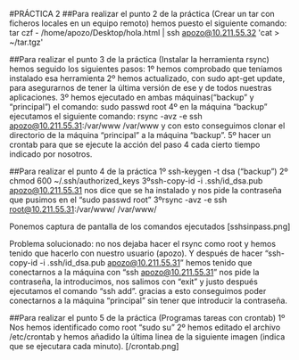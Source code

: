 #PRÁCTICA 2
##Para realizar el punto 2 de la práctica (Crear un tar con ficheros locales en un equipo remoto) hemos puesto el siguiente comando:
tar czf - /home/apozo/Desktop/hola.html | ssh apozo@10.211.55.32  'cat > ~/tar.tgz' 

##Para realizar el punto 3 de la práctica (Instalar la herramienta rsync) hemos seguido los siguientes pasos:
1º hemos comprobado que teníamos instalado esa herramienta
2º hemos actualizado, con sudo apt-get update, para asegurarnos de tener la última versión de ese y de todos nuestras aplicaciones.
3º hemos ejecutado en ambas máquinas(“backup” y “principal”) el comando: sudo passwd root 
4º en la máquina “backup” ejecutamos el siguiente comando: rsync -avz -e ssh apozo@10.211.55.31:/var/www /var/www 
y con esto conseguimos clonar el directorio de la máquina “principal” a la máquina “backup”.
5º hacer un crontab para que se ejecute la acción del paso 4 cada cierto tiempo indicado por nosotros.

##Para realizar el punto 4 de la práctica 
1º ssh-keygen -t dsa (“backup”)
2º chmod 600 ~/.ssh/authorized_keys
3ºssh-copy-id -i .ssh/id_dsa.pub apozo@10.211.55.31
nos dice que se ha instalado y nos pide la contraseña que pusimos en el “sudo passwd root”
3ºrsync -avz -e ssh root@10.211.55.31:/var/www/ /var/www/

Ponemos captura de pantalla de los comandos ejecutados
[sshsinpass.png]

Problema solucionado: no nos dejaba hacer el rsync como root y hemos tenido que hacerlo con nuestro usuario (apozo). Y después de hacer “ssh-copy-id -i .ssh/id_dsa.pub apozo@10.211.55.31” hemos tenido que conectarnos a la máquina con “ssh apozo@10.211.55.31” nos pide la contraseña, la introducimos, nos salimos con “exit” y justo después ejecutamos el comando “ssh add”. gracias a esto conseguimos poder conectarnos a la máquina “principal” sin tener que introducir la contraseña. 

##Para realizar el punto 5 de la práctica (Programas tareas con crontab)
1º Nos hemos identificado como root “sudo su”
2º hemos editado el archivo /etc/crontab y hemos añadido  la última linea de la siguiente imagen (indica que se ejecutara cada minuto).
[/crontab.png]
